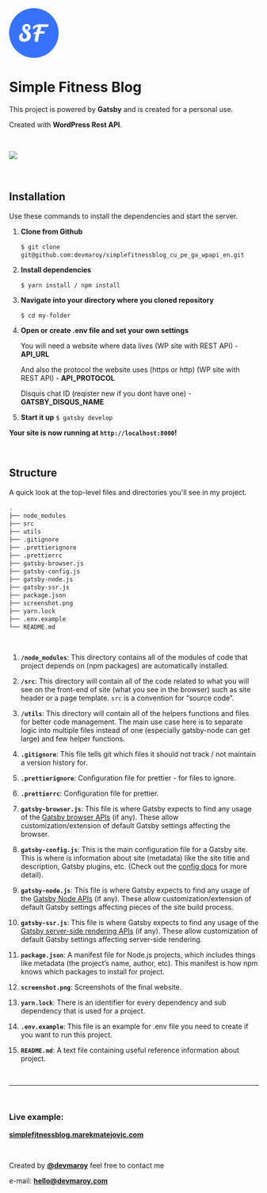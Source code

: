 <img src="src/images/logo.png" width="100">

# **Simple Fitness Blog**

This project is powered by **Gatsby** and is created for a personal use.

Created with **WordPress Rest API**.

<br>

![](screenshot.png)

<br>

## Installation

Use these commands to install the dependencies and start the server.

1. **Clone from Github**

   ```
   $ git clone git@github.com:devmaroy/simplefitnessblog_cu_pe_ga_wpapi_en.git
   ```

2. **Install dependencies**
   ```
   $ yarn install / npm install
   ```
3. **Navigate into your directory where you cloned repository**

   ```
   $ cd my-folder
   ```

4. **Open or create .env file and set your own settings**

   You will need a website where data lives (WP site with REST API) - **API_URL**

   And also the protocol the website uses (https or http) (WP site with REST API) - **API_PROTOCOL**

   Disquis chat ID (reqister new if you dont have one) - **GATSBY_DISQUS_NAME**

5. **Start it up** `$ gatsby develop` <br>

**Your site is now running at `http://localhost:8000`!**

<br>

## Structure

A quick look at the top-level files and directories you'll see in my project.

    .
    ├── node_modules
    ├── src
    ├── utils
    ├── .gitignore
    ├── .prettierignore
    ├── .prettierrc
    ├── gatsby-browser.js
    ├── gatsby-config.js
    ├── gatsby-node.js
    ├── gatsby-ssr.js
    ├── package.json
    ├── screenshot.png
    ├── yarn.lock
    ├── .env.example
    └── README.md

<br>

1.  **`/node_modules`**: This directory contains all of the modules of code that project depends on (npm packages) are automatically installed.

2.  **`/src`**: This directory will contain all of the code related to what you will see on the front-end of site (what you see in the browser) such as site header or a page template. `src` is a convention for “source code”.

3.  **`/utils`**: This directory will contain all of the helpers functions and files for better code management. The main use case here is to separate logic into multiple files instead of one (especially gatsby-node can get large) and few helper functions.

4.  **`.gitignore`**: This file tells git which files it should not track / not maintain a version history for.

5.  **`.prettierignore`**: Configuration file for prettier - for files to ignore.

6.  **`.prettierrc`**: Configuration file for prettier.

7.  **`gatsby-browser.js`**: This file is where Gatsby expects to find any usage of the [Gatsby browser APIs](https://www.gatsbyjs.org/docs/browser-apis/) (if any). These allow customization/extension of default Gatsby settings affecting the browser.

8.  **`gatsby-config.js`**: This is the main configuration file for a Gatsby site. This is where is information about site (metadata) like the site title and description, Gatsby plugins, etc. (Check out the [config docs](https://www.gatsbyjs.org/docs/gatsby-config/) for more detail).

9.  **`gatsby-node.js`**: This file is where Gatsby expects to find any usage of the [Gatsby Node APIs](https://www.gatsbyjs.org/docs/node-apis/) (if any). These allow customization/extension of default Gatsby settings affecting pieces of the site build process.

10. **`gatsby-ssr.js`**: This file is where Gatsby expects to find any usage of the [Gatsby server-side rendering APIs](https://www.gatsbyjs.org/docs/ssr-apis/) (if any). These allow customization of default Gatsby settings affecting server-side rendering.

11. **`package.json`**: A manifest file for Node.js projects, which includes things like metadata (the project’s name, author, etc). This manifest is how npm knows which packages to install for project.

12. **`screenshot.png`**: Screenshots of the final website.

13. **`yarn.lock`**: There is an identifier for every dependency and sub dependency that is used for a project.

14. **`.env.example`**: This file is an example for .env file you need to create if you want to run this project.

15. **`README.md`**: A text file containing useful reference information about project.

<br>

<hr>

<br>

### Live example:

**[simplefitnessblog.marekmatejovic.com](https://simplefitnessblog.marekmatejovic.com)**

<br>

Created by **[@devmaroy](https://twitter.com/devmaroy)** feel free to contact me

e-mail: **[hello@devmaroy.com](mailto:hello@devmaroy.com?subject=[GitHub]%20simplefitnessblog_cu_pe_ga_wpapi_en.git)**
